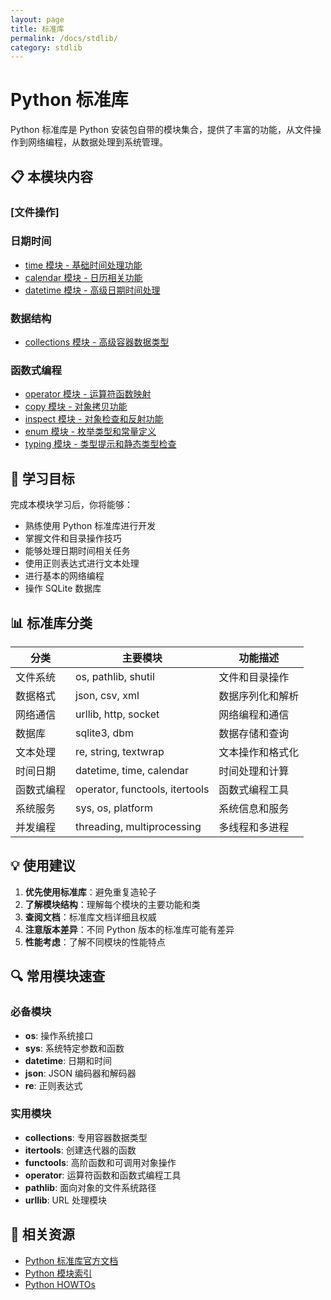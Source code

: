 ```yaml
---
layout: page
title: 标准库
permalink: /docs/stdlib/
category: stdlib
---
```


# Python 标准库

Python 标准库是 Python 安装包自带的模块集合，提供了丰富的功能，从文件操作到网络编程，从数据处理到系统管理。

## 📋 本模块内容

### [文件操作]


### 日期时间
- [time 模块 - 基础时间处理功能](./time/)
- [calendar 模块 - 日历相关功能](./calendar/)
- [datetime 模块 - 高级日期时间处理](./datetime/)


### 数据结构
- [collections 模块 - 高级容器数据类型](./collections/)

### 函数式编程
- [operator 模块 - 运算符函数映射](./operator/)
- [copy 模块 - 对象拷贝功能](./copy/)
- [inspect 模块 - 对象检查和反射功能](./inspect/)
- [enum 模块 - 枚举类型和常量定义](./enum/)
- [typing 模块 - 类型提示和静态类型检查](./typing/)


## 🎯 学习目标

完成本模块学习后，你将能够：

- 熟练使用 Python 标准库进行开发
- 掌握文件和目录操作技巧
- 能够处理日期时间相关任务
- 使用正则表达式进行文本处理
- 进行基本的网络编程
- 操作 SQLite 数据库

## 📊 标准库分类

| 分类 | 主要模块 | 功能描述 |
|------|----------|----------|
| 文件系统 | os, pathlib, shutil | 文件和目录操作 |
| 数据格式 | json, csv, xml | 数据序列化和解析 |
| 网络通信 | urllib, http, socket | 网络编程和通信 |
| 数据库 | sqlite3, dbm | 数据存储和查询 |
| 文本处理 | re, string, textwrap | 文本操作和格式化 |
| 时间日期 | datetime, time, calendar | 时间处理和计算 |
| 函数式编程 | operator, functools, itertools | 函数式编程工具 |
| 系统服务 | sys, os, platform | 系统信息和服务 |
| 并发编程 | threading, multiprocessing | 多线程和多进程 |

## 💡 使用建议

1. **优先使用标准库**：避免重复造轮子
2. **了解模块结构**：理解每个模块的主要功能和类
3. **查阅文档**：标准库文档详细且权威
4. **注意版本差异**：不同 Python 版本的标准库可能有差异
5. **性能考虑**：了解不同模块的性能特点

## 🔍 常用模块速查

### 必备模块
- **os**: 操作系统接口
- **sys**: 系统特定参数和函数
- **datetime**: 日期和时间
- **json**: JSON 编码器和解码器
- **re**: 正则表达式

### 实用模块
- **collections**: 专用容器数据类型
- **itertools**: 创建迭代器的函数
- **functools**: 高阶函数和可调用对象操作
- **operator**: 运算符函数和函数式编程工具
- **pathlib**: 面向对象的文件系统路径
- **urllib**: URL 处理模块

## 🔗 相关资源

- [Python 标准库官方文档](https://docs.python.org/3/library/)
- [Python 模块索引](https://docs.python.org/3/py-modindex.html)
- [Python HOWTOs](https://docs.python.org/3/howto/index.html)